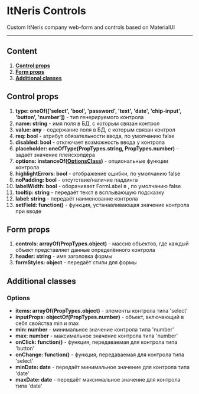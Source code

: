 # ItNeris Controls
Custom ItNeris company web-form and controls based on MaterialUI

----------------------------------------------------

## Content
1. **[Control props](https://github.com/itneris/controls/blob/main/README.md#control-props)**
2. **[Form props](https://github.com/itneris/controls/blob/main/README.md#form-props)**
3. **[Additional classes](https://github.com/itneris/controls/blob/main/README.md#form-props)**

## Control props
 1. **type: oneOf(['select', 'bool', 'password', 'text', 'date', 'chip-input', 'button', 'number'])** - тип генерируемого контрола
 2. **name: string** - имя поля в БД, с которым связан контрол
 3. **value: any** - содержание поля в БД, с которым связан контрол
 4. **req: bool** - атрибут обязательности ввода, по умолчанию false
 5. **disabled: bool** - отключает возможность ввода у контрола
 6. **placeholder: oneOfType(PropTypes.string, PropTypes.number)** - задаёт значение плейсхолдера
 7. **options: instanceOf([OptionsClass](https://github.com/itneris/controls/blob/main/README.md#options))** - опциональные функции контрола
 8. **highlightErrors: bool** - отображение ошибки, по умолчанию false
 9. **noPadding: bool** -  отсутствие/наличие паддинга
 10. **labelWidth: bool** - оборачивает FormLabel в <Box width="103px">, по умолчанию false
 11. **tooltip: string** - передаёт текст в всплывающую подсказку
 12. **label: string** - передаёт наименование контрола
 13. **setField: function()** - функция, устанавливающая значение контрола при вводе
 
## Form props
 1. **controls: arrayOf(PropTypes.object)** - массив объектов, где каждый объект представляет данные определённого контрола
 2. **header: string** - имя заголовка формы
 3. **formStyles: object** - передаёт стили для формы

 ## Additional classes
  ### Options
  - **items: arrayOf(PropTypes.object)** - элементы контрола типа 'select'
  - **inputProps: objectOf(PropTypes.number)** - объект, включающий в себя свойства min и max
  - **min: number** - минимальное значение контрола типа 'number'
  - **max: number** - максимальное значение контрола типа 'number'
  - **onClick: function()** - функция, передаваемая для контрола типа 'button'
  - **onChange: function()** - функция, передаваемая для контрола типа 'select'
  - **minDate: date** - передаёт минимальное значение для контрола типа 'date'
  - **maxDate: date** - передаёт максимальное значение для контрола типа 'date'
 
  
